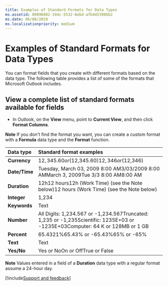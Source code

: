 ```yaml
---
title: Examples of Standard Formats for Data Types
ms.assetid: 89896082-194c-5532-6ebd-afb445390bb2
ms.date: 06/08/2019
ms.localizationpriority: medium
---
```


# Examples of Standard Formats for Data Types

You can format fields that you create with different formats based on the data type. The following table provides a list of some of the formats that Microsoft Outlook includes.

## View a complete list of standard formats available for fields

- In Outlook, on the **View** menu, point to **Current View**, and then click **Format Columns**.

 **Note** If you don't find the format you want, you can create a custom format with a **Formula** data type and the **Format** function.

|**Data type**|**Standard format examples**|
|:-----|:-----|
| **Currency**|$12,345.60 or ($12,345.60)$12,346 or ($12,346)|
| **Date/Time**|Tuesday, March 03, 2009 8:00 AM3/03/2009 8:00 AMMarch 3, 2009Tue 3/3 8:00 AM8:00 AM|
| **Duration**|12h12 hours12h (Work Time) (see the Note below)12 hours (Work Time) (see the Note below)|
| **Integer**|1,234|
| **Keywords**|Text|
| **Number**|All Digits: 1,234.567 or -1,234.567Truncated: 1,235 or -1,235Scientific: 1235E+03 or -1235E+03Computer: 64 K or 128MB or 1 GB|
| **Percent**|65.4321%65.43% or -65.43%65% or -65%|
| **Text**|Text|
| **Yes/No**|Yes or NoOn or OffTrue or False|

 **Note** Values entered in a field of a **Duration** data type with a regular format assume a 24-hour day.

[!include[Support and feedback](~/includes/feedback-boilerplate.md)]
